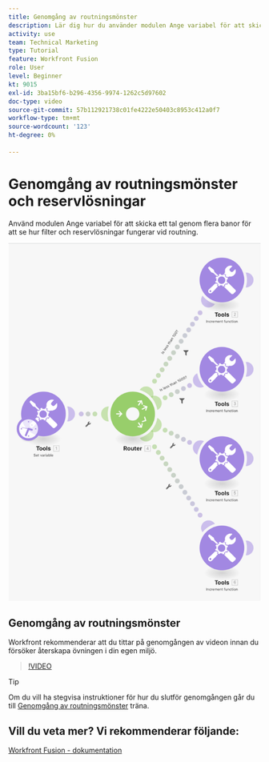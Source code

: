 ```yaml
---
title: Genomgång av routningsmönster
description: Lär dig hur du använder modulen Ange variabel för att skicka ett tal via flera banor för att se hur filter och reservdelar fungerar i [!DNL Adobe Workfront Fusion].
activity: use
team: Technical Marketing
type: Tutorial
feature: Workfront Fusion
role: User
level: Beginner
kt: 9015
exl-id: 3ba15bf6-b296-4356-9974-1262c5d97602
doc-type: video
source-git-commit: 57b112921738c01fe4222e50403c8953c412a0f7
workflow-type: tm+mt
source-wordcount: '123'
ht-degree: 0%

---
```


# Genomgång av routningsmönster och reservlösningar

Använd modulen Ange variabel för att skicka ett tal genom flera banor för att se hur filter och reservlösningar fungerar vid routning.

![En bild av Fusion-scenariot](assets/universal-connectors-and-routing-7.png)

## Genomgång av routningsmönster

Workfront rekommenderar att du tittar på genomgången av videon innan du försöker återskapa övningen i din egen miljö.

>[!VIDEO](https://video.tv.adobe.com/v/335274/?quality=12&learn=on)

>[!TIP]
>
>Om du vill ha stegvisa instruktioner för hur du slutför genomgången går du till [Genomgång av routningsmönster](https://experienceleague.adobe.com/docs/workfront-learn/tutorials-workfront/fusion/exercises/routing-patterns.html?lang=en) träna.


## Vill du veta mer? Vi rekommenderar följande:

[Workfront Fusion - dokumentation](https://experienceleague.adobe.com/docs/workfront/using/adobe-workfront-fusion/workfront-fusion-2.html?lang=en)
